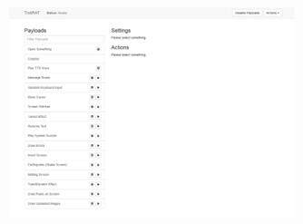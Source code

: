 ![Screenshot](https://raw.githubusercontent.com/Cryakl/Ultimate-RAT-Collection/refs/heads/main/TrollRAT/Screenshot.png)
